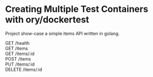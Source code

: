 # Creating Multiple Test Containers with ory/dockertest

Project show-case a simple items API written in golang.

 GET    /health                  
 GET    /items                  
 GET    /items/:id              
 POST   /items                 
 PUT    /items/:id                
 DELETE /items/:id 
